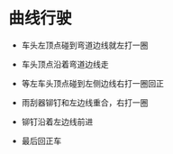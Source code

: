 # 曲线行驶

+ 车头左顶点碰到弯道边线就左打一圈

+ 车头顶点沿着弯道边线走

+ 等左车头顶点碰到左侧边线右打一圈回正

+ 雨刮器铆钉和左边线重合，右打一圈

+ 铆钉沿着左边线前进

+ 最后回正车